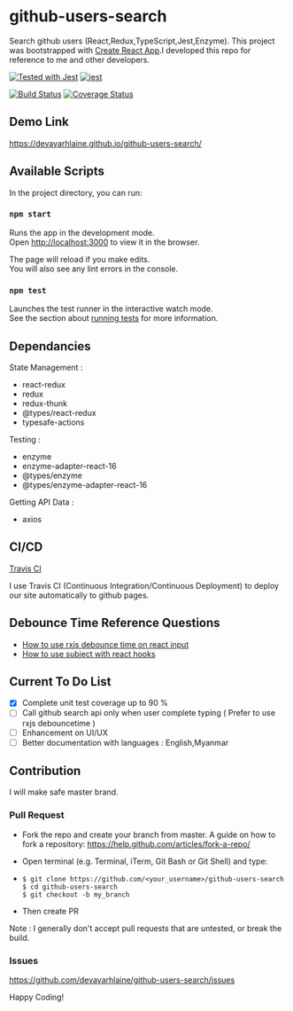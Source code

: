 # github-users-search
Search github users (React,Redux,TypeScript,Jest,Enzyme).
This project was bootstrapped with [Create React App](https://github.com/facebook/create-react-app).I developed this repo for reference to me and other developers.

[![Tested with Jest](https://img.shields.io/badge/tested_with-jest-99424f.svg)](https://github.com/facebook/jest) [![jest](https://jestjs.io/img/jest-badge.svg)](https://github.com/facebook/jest)

[![Build Status](https://travis-ci.com/devayarhlaine/github-users-search.svg?branch=master)](https://travis-ci.com/devayarhlaine/github-users-search)
[![Coverage Status](https://coveralls.io/repos/github/devayarhlaine/github-users-search/badge.svg?branch=master&service=github)](https://coveralls.io/github/devayarhlaine/github-users-search)

## Demo Link
https://devayarhlaine.github.io/github-users-search/

## Available Scripts

In the project directory, you can run:

### `npm start`

Runs the app in the development mode.<br>
Open [http://localhost:3000](http://localhost:3000) to view it in the browser.

The page will reload if you make edits.<br>
You will also see any lint errors in the console.

### `npm test`

Launches the test runner in the interactive watch mode.<br>
See the section about [running tests](https://facebook.github.io/create-react-app/docs/running-tests) for more information.

## Dependancies
State Management :
- react-redux
- redux
- redux-thunk
- @types/react-redux
- typesafe-actions

Testing :
- enzyme 
- enzyme-adapter-react-16
- @types/enzyme
- @types/enzyme-adapter-react-16

Getting API Data :
- axios

## CI/CD
[Travis CI](https://travis-ci.com/)

I use Travis CI (Continuous Integration/Continuous Deployment) to deploy our site automatically to github pages.

## Debounce Time Reference Questions
- [How to use rxjs debounce time on react input](https://stackoverflow.com/questions/44299632/rxjs-debounce-on-react-text-input-component)
- [How to use subject with react hooks](https://stackoverflow.com/questions/57631094/using-react-useeffect-hook-with-rxjs-mergemap-operator)

## Current To Do List
- [x] Complete unit test coverage up to 90 %
- [ ] Call github search api only when user complete typing ( Prefer to use rxjs debouncetime )
- [ ] Enhancement on UI/UX
- [ ] Better documentation with languages : English,Myanmar

## Contribution
I will make safe master brand.
### Pull Request
- Fork the repo and create your branch from master. A guide on how to fork a repository: https://help.github.com/articles/fork-a-repo/

- Open terminal (e.g. Terminal, iTerm, Git Bash or Git Shell) and type:

- `$ git clone https://github.com/<your_username>/github-users-search` \
`$ cd github-users-search` \
`$ git checkout -b my_branch`
- Then create PR

Note : I generally don't accept pull requests that are untested, or break the build.

### Issues
https://github.com/devayarhlaine/github-users-search/issues


Happy Coding!